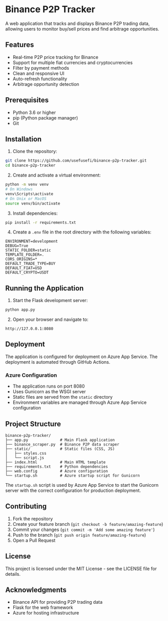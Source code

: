 # Binance P2P Tracker

A web application that tracks and displays Binance P2P trading data, allowing users to monitor buy/sell prices and find arbitrage opportunities.

## Features

- Real-time P2P price tracking for Binance
- Support for multiple fiat currencies and cryptocurrencies
- Filter by payment methods
- Clean and responsive UI
- Auto-refresh functionality
- Arbitrage opportunity detection

## Prerequisites

- Python 3.6 or higher
- pip (Python package manager)
- Git

## Installation

1. Clone the repository:
```bash
git clone https://github.com/usefusefi/binance-p2p-tracker.git
cd binance-p2p-tracker
```

2. Create and activate a virtual environment:
```bash
python -m venv venv
# On Windows
venv\Scripts\activate
# On Unix or MacOS
source venv/bin/activate
```

3. Install dependencies:
```bash
pip install -r requirements.txt
```

4. Create a `.env` file in the root directory with the following variables:
```
ENVIRONMENT=development
DEBUG=True
STATIC_FOLDER=static
TEMPLATE_FOLDER=.
CORS_ORIGINS=*
DEFAULT_TRADE_TYPE=BUY
DEFAULT_FIAT=USD
DEFAULT_CRYPTO=USDT
```

## Running the Application

1. Start the Flask development server:
```bash
python app.py
```

2. Open your browser and navigate to:
```
http://127.0.0.1:8080
```

## Deployment

The application is configured for deployment on Azure App Service. The deployment is automated through GitHub Actions.

### Azure Configuration

- The application runs on port 8080
- Uses Gunicorn as the WSGI server
- Static files are served from the `static` directory
- Environment variables are managed through Azure App Service configuration

## Project Structure

```
binance-p2p-tracker/
├── app.py              # Main Flask application
├── binance_scraper.py  # Binance P2P data scraper
├── static/             # Static files (CSS, JS)
│   ├── styles.css
│   └── script.js
├── index.html          # Main HTML template
├── requirements.txt    # Python dependencies
├── web.config          # Azure configuration
└── startup.sh          # Azure startup script for Gunicorn
```

The `startup.sh` script is used by Azure App Service to start the Gunicorn server with the correct configuration for production deployment.

## Contributing

1. Fork the repository
2. Create your feature branch (`git checkout -b feature/amazing-feature`)
3. Commit your changes (`git commit -m 'Add some amazing feature'`)
4. Push to the branch (`git push origin feature/amazing-feature`)
5. Open a Pull Request

## License

This project is licensed under the MIT License - see the LICENSE file for details.

## Acknowledgments

- Binance API for providing P2P trading data
- Flask for the web framework
- Azure for hosting infrastructure
